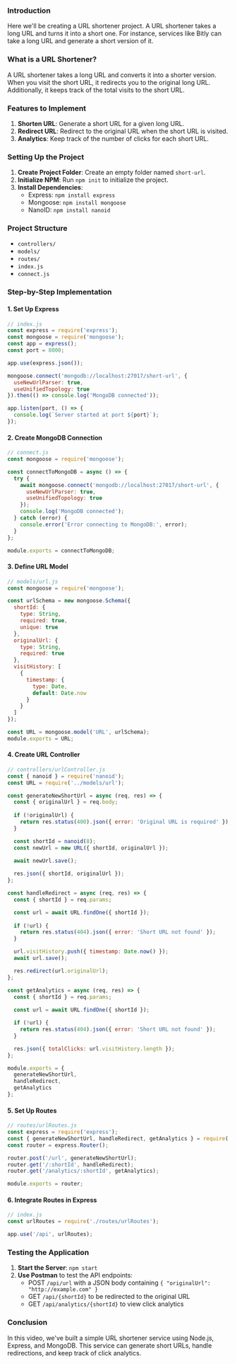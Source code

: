 ### Introduction

Here we'll be creating a URL shortener project. A URL shortener takes a long URL and turns it into a short one. For instance, services like Bitly can take a long URL and generate a short version of it.

### What is a URL Shortener?

A URL shortener takes a long URL and converts it into a shorter version. When you visit the short URL, it redirects you to the original long URL. Additionally, it keeps track of the total visits to the short URL.

### Features to Implement

1. **Shorten URL**: Generate a short URL for a given long URL.
2. **Redirect URL**: Redirect to the original URL when the short URL is visited.
3. **Analytics**: Keep track of the number of clicks for each short URL.

### Setting Up the Project

1. **Create Project Folder**: Create an empty folder named `short-url`.
2. **Initialize NPM**: Run `npm init` to initialize the project.
3. **Install Dependencies**:
   - Express: `npm install express`
   - Mongoose: `npm install mongoose`
   - NanoID: `npm install nanoid`

### Project Structure

- `controllers/`
- `models/`
- `routes/`
- `index.js`
- `connect.js`

### Step-by-Step Implementation

#### 1. Set Up Express

```javascript
// index.js
const express = require('express');
const mongoose = require('mongoose');
const app = express();
const port = 8000;

app.use(express.json());

mongoose.connect('mongodb://localhost:27017/short-url', {
  useNewUrlParser: true,
  useUnifiedTopology: true
}).then(() => console.log('MongoDB connected'));

app.listen(port, () => {
  console.log(`Server started at port ${port}`);
});
```

#### 2. Create MongoDB Connection

```javascript
// connect.js
const mongoose = require('mongoose');

const connectToMongoDB = async () => {
  try {
    await mongoose.connect('mongodb://localhost:27017/short-url', {
      useNewUrlParser: true,
      useUnifiedTopology: true
    });
    console.log('MongoDB connected');
  } catch (error) {
    console.error('Error connecting to MongoDB:', error);
  }
};

module.exports = connectToMongoDB;
```

#### 3. Define URL Model

```javascript
// models/url.js
const mongoose = require('mongoose');

const urlSchema = new mongoose.Schema({
  shortId: {
    type: String,
    required: true,
    unique: true
  },
  originalUrl: {
    type: String,
    required: true
  },
  visitHistory: [
    {
      timestamp: {
        type: Date,
        default: Date.now
      }
    }
  ]
});

const URL = mongoose.model('URL', urlSchema);
module.exports = URL;
```

#### 4. Create URL Controller

```javascript
// controllers/urlController.js
const { nanoid } = require('nanoid');
const URL = require('../models/url');

const generateNewShortUrl = async (req, res) => {
  const { originalUrl } = req.body;
  
  if (!originalUrl) {
    return res.status(400).json({ error: 'Original URL is required' });
  }

  const shortId = nanoid(8);
  const newUrl = new URL({ shortId, originalUrl });

  await newUrl.save();
  
  res.json({ shortId, originalUrl });
};

const handleRedirect = async (req, res) => {
  const { shortId } = req.params;

  const url = await URL.findOne({ shortId });
  
  if (!url) {
    return res.status(404).json({ error: 'Short URL not found' });
  }

  url.visitHistory.push({ timestamp: Date.now() });
  await url.save();

  res.redirect(url.originalUrl);
};

const getAnalytics = async (req, res) => {
  const { shortId } = req.params;
  
  const url = await URL.findOne({ shortId });

  if (!url) {
    return res.status(404).json({ error: 'Short URL not found' });
  }

  res.json({ totalClicks: url.visitHistory.length });
};

module.exports = {
  generateNewShortUrl,
  handleRedirect,
  getAnalytics
};
```

#### 5. Set Up Routes

```javascript
// routes/urlRoutes.js
const express = require('express');
const { generateNewShortUrl, handleRedirect, getAnalytics } = require('../controllers/urlController');
const router = express.Router();

router.post('/url', generateNewShortUrl);
router.get('/:shortId', handleRedirect);
router.get('/analytics/:shortId', getAnalytics);

module.exports = router;
```

#### 6. Integrate Routes in Express

```javascript
// index.js
const urlRoutes = require('./routes/urlRoutes');

app.use('/api', urlRoutes);
```

### Testing the Application

1. **Start the Server**: `npm start`
2. **Use Postman** to test the API endpoints:
   - POST `/api/url` with a JSON body containing `{ "originalUrl": "http://example.com" }`
   - GET `/api/{shortId}` to be redirected to the original URL
   - GET `/api/analytics/{shortId}` to view click analytics

### Conclusion

In this video, we've built a simple URL shortener service using Node.js, Express, and MongoDB. This service can generate short URLs, handle redirections, and keep track of click analytics.
